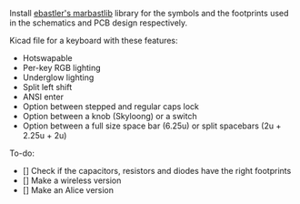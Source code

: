 Install [ebastler's marbastlib](https://github.com/ebastler/marbastlib) library for the symbols and the footprints used in the schematics and PCB design respectively.

Kicad file for a keyboard with these features:
- Hotswapable
- Per-key RGB lighting
- Underglow lighting
- Split left shift
- ANSI enter
- Option between stepped and regular caps lock
- Option between a knob (Skyloong) or a switch
- Option between a full size space bar (6.25u) or split spacebars (2u + 2.25u + 2u)

To-do:
- [] Check if the capacitors, resistors and diodes have the right footprints
- [] Make a wireless version
- [] Make an Alice version
